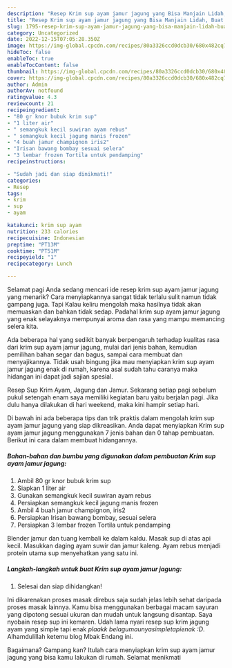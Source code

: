 ```yaml
---
description: "Resep Krim sup ayam jamur jagung yang Bisa Manjain Lidah, Buat Buka Puasa Lezat"
title: "Resep Krim sup ayam jamur jagung yang Bisa Manjain Lidah, Buat Buka Puasa Lezat"
slug: 1795-resep-krim-sup-ayam-jamur-jagung-yang-bisa-manjain-lidah-buat-buka-puasa-lezat
category: Uncategorized
date: 2022-12-15T07:05:28.350Z
image: https://img-global.cpcdn.com/recipes/80a3326ccd0dcb30/680x482cq70/krim-sup-ayam-jamur-jagung-foto-resep-utama.jpg
hideToc: false
enableToc: true
enableTocContent: false
thumbnail: https://img-global.cpcdn.com/recipes/80a3326ccd0dcb30/680x482cq70/krim-sup-ayam-jamur-jagung-foto-resep-utama.jpg
cover: https://img-global.cpcdn.com/recipes/80a3326ccd0dcb30/680x482cq70/krim-sup-ayam-jamur-jagung-foto-resep-utama.jpg
author: Admin
authorAv: notfound
ratingvalue: 4.3
reviewcount: 21
recipeingredient:
- "80 gr knor bubuk krim sup"
- "1 liter air"
- " semangkuk kecil suwiran ayam rebus"
- " semangkuk kecil jagung manis frozen"
- "4 buah jamur champignon iris2"
- "Irisan bawang bombay sesuai selera"
- "3 lembar frozen Tortila untuk pendamping"
recipeinstructions:

- "Sudah jadi dan siap dinikmati!"
categories:
- Resep
tags:
- krim
- sup
- ayam

katakunci: krim sup ayam 
nutrition: 233 calories
recipecuisine: Indonesian
preptime: "PT13M"
cooktime: "PT51M"
recipeyield: "1"
recipecategory: Lunch

---
```



Selamat pagi Anda sedang mencari ide resep krim sup ayam jamur jagung yang menarik? Cara menyiapkannya sangat tidak terlalu sulit namun tidak gampang juga. Tapi Kalau keliru mengolah maka hasilnya tidak akan memuaskan dan bahkan tidak sedap. Padahal krim sup ayam jamur jagung yang enak selayaknya mempunyai aroma dan rasa yang mampu memancing selera kita.


Ada beberapa hal yang sedikit banyak berpengaruh terhadap kualitas rasa dari krim sup ayam jamur jagung, mulai dari jenis bahan, kemudian pemilihan bahan segar dan bagus, sampai cara membuat dan menyajikannya. Tidak usah bingung jika mau menyiapkan krim sup ayam jamur jagung enak di rumah, karena asal sudah tahu caranya maka hidangan ini dapat jadi sajian spesial.

Resep Sup Krim Ayam, Jagung dan Jamur. Sekarang setiap pagi sebelum pukul setengah enam saya memiliki kegiatan baru yaitu berjalan pagi. Jika dulu hanya dilakukan di hari weekend, maka kini hampir setiap hari.


Di bawah ini ada beberapa tips dan trik praktis dalam mengolah krim sup ayam jamur jagung yang siap dikreasikan. Anda dapat menyiapkan Krim sup ayam jamur jagung menggunakan 7 jenis bahan dan 0 tahap pembuatan. Berikut ini cara dalam membuat hidangannya.

<!--inarticleads1-->

##### Bahan-bahan dan bumbu yang digunakan dalam pembuatan Krim sup ayam jamur jagung:

1. Ambil 80 gr knor bubuk krim sup
1. Siapkan 1 liter air
1. Gunakan  semangkuk kecil suwiran ayam rebus
1. Persiapkan  semangkuk kecil jagung manis frozen
1. Ambil 4 buah jamur champignon, iris2
1. Persiapkan Irisan bawang bombay, sesuai selera
1. Persiapkan 3 lembar frozen Tortila untuk pendamping


Blender jamur dan tuang kembali ke dalam kaldu. Masak sup di atas api kecil. Masukkan daging ayam suwir dan jamur kaleng. Ayam rebus menjadi protein utama sup menyehatkan yang satu ini. 

<!--inarticleads2-->

##### Langkah-langkah untuk buat Krim sup ayam jamur jagung:


1. Selesai dan siap dihidangkan!

Ini dikarenakan proses masak direbus saja sudah jelas lebih sehat daripada proses masak lainnya. Kamu bisa menggunakan berbagai macam sayuran yang dipotong sesuai ukuran dan mudah untuk langsung disantap. Saya nyobain resep sup ini kemaren. Udah lama nyari resep sup krim jagung ayam yang simple tapi enak *plaakk* *belagumaunyasimpletapienak :D*. Alhamdulillah ketemu blog Mbak Endang ini. 

Bagaimana? Gampang kan? Itulah cara menyiapkan krim sup ayam jamur jagung yang bisa kamu lakukan di rumah. Selamat menikmati
